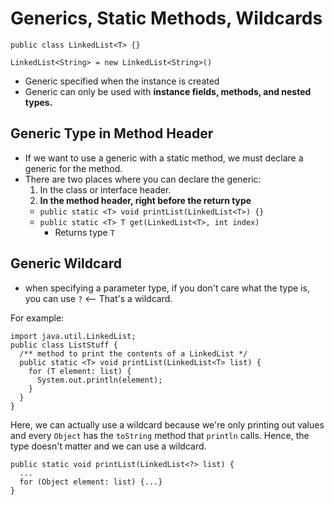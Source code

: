 # Generics, Static Methods, Wildcards
`public class LinkedList<T> {}`

```
LinkedList<String> = new LinkedList<String>()
```
* Generic specified when the instance is created
* Generic can only be used with __instance fields, methods, and nested types.__

## Generic Type in Method Header
* If we want to use a generic with a static method, we must declare a generic for the method.
* There are two places where you can declare the generic:
  1. In the class or interface header.
  2. __In the method header, right before the return type__
    * `public static <T> void printList(LinkedList<T>) {}`
    * `public static <T> T get(LinkedList<T>, int index)`
      * Returns type `T`

## Generic Wildcard
* when specifying a parameter type, if you don't care what the type is, you can use `?` <-- That's a wildcard.

For example:
```
import java.util.LinkedList;
public class ListStuff {
  /** method to print the contents of a LinkedList */
  public static <T> void printList(LinkedList<T> list) {
    for (T element: list) {
      System.out.println(element);
    }
  }
}
```
Here, we can actually use a wildcard because we're only printing out values and every `Object` has the `toString` method that `println` calls. Hence, the type doesn't matter and we can use a wildcard.
```
public static void printList(LinkedList<?> list) {
  ...
  for (Object element: list) {...}
}
```
